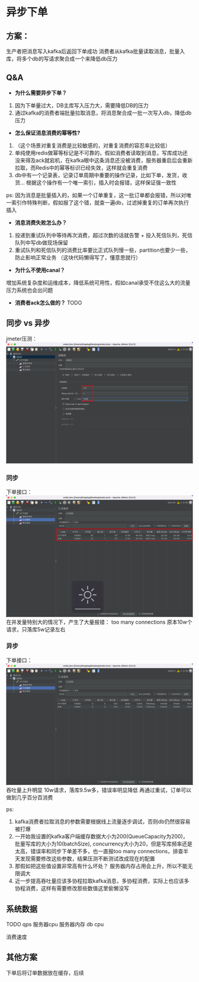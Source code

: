# 异步下单

## 方案：

生产者把消息写入kafka后返回下单成功
消费者从kafka批量读取消息，批量入库，将多个db的写请求聚合成一个来降低db压力

## Q&A

- **为什么需要异步下单？**

1. 因为下单量过大，DB主库写入压力大，需要降低DB的压力
2. 通过kafka的消费者端批量拉取消息，将消息聚合成一批一次写入db，降低db压力

-  **怎么保证消息消费的幂等性?**

1. （这个场景对重复消费是比较敏感的，对重复消费的容忍率比较低）
2. 单纯使用redis做幂等标记是不可靠的，假如消费者读取到消息，写库成功还没来得及ack就宕机，在kafka眼中这条消息还没被消费，服务器重启后会重新拉取，而Redis中的幂等标识已经失效，这样就会重复消费
3. db中有一个记录表，记录订单周期中重要的操作记录，比如下单，发货，收货... 根据这个操作有一个唯一索引，插入时会报错，这样保证强一致性

ps: 因为消息是批量插入的，如果一个订单重复，这一批订单都会报错，所以对唯一索引作特殊判断，假如报了这个错，就查一遍db，过滤掉重复的订单再次执行插入

- **消息消费失败怎么办？**

1. 投递到重试队列中等待再次消费，超过次数的话就告警 + 投入死信队列，死信队列中写db做现场保留
2. 重试队列和死信队列的消费比率要比正式队列慢一些，partition也要少一些，防止影响正常业务 （这块代码懒得写了，懂意思就行）

- **为什么不使用canal？**

增加系统复杂度和运维成本，降低系统可用性，假如canal承受不住这么大的流量压力系统也会出问题

- **消费者ack怎么做的？**
  TODO

## 同步 vs 异步

jmeter压测：
![1740231394599](image/README/1740231394599.png)

### 同步

下单接口：
![1740231511497](image/README/1740231511497.png)
在并发量特别大的情况下，产生了大量报错： too many connections
原本10w个请求，只落库5w记录左右

### 异步

下单接口：
![1740231813095](image/README/1740231813095.png)
吞吐量上升明显
10w请求，落库9.5w多，错误率明显降低
再通过重试，订单可以做到几乎百分百消费

ps:

1. kafka消费者拉取消息的参数需要根据线上流量逐步调试，否则db仍然很容易被打爆
2. 一开始我设置的kafka客户端缓存数据大小为200(QueueCapacity为200)，批量写库的大小为10(batchSize), concurrency大小为20，但是写库频率还是太高，错误率和同步下单差不多，也一直报too many connections，排查半天发现需要修改这些参数，结果压测不断测试改成现在的配置
3. 那假如把这些值设置非常高有什么坏处？ 服务器内存占用会上升，所以不能无限调大
4. 近一步提高吞吐量应该多协程拉取kafka消息，多协程消费，实际上也应该多协程消费，这样有需要修改那些数值这里偷懒没写

## 系统数据

TODO
qps
服务器cpu
服务器内存
db cpu

消费速度

## 其他方案

下单后将订单数据放在缓存，后续
